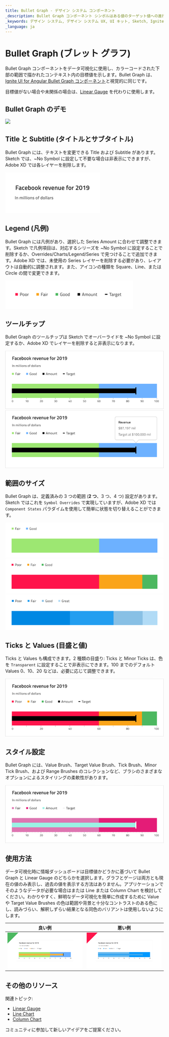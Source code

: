```yaml
---
title: Bullet Graph - デザイン システム コンポーネント
_description: Bullet Graph コンポーネント シンボルはある値のターゲット値への進行度を可視化します。
_keywords: デザイン システム, デザイン システム UX, UI キット, Sketch, Ignite UI for Angular, Sketch to Angular, Angular, Angular デザイン システム, Sketch からコードをエクスポート, Angular 用のデザイン キット, Sketch HTML, Sketch to HTML, Sketch UI キット
_language: ja
---
```


# Bullet Graph (ブレット グラフ)

Bullet Graph コンポーネントをデータ可視化に使用し、カラーコードされた下部の範囲で描かれたコンテキスト内の目標値を示します。Bullet Graph は、[Ignite UI for Angular Bullet Graph コンポーネント](https://jp.infragistics.com/products/ignite-ui-angular/angular/components/bulletgraph.html)と視覚的に同じです。

目標値がない場合や未関係の場合は、[Linear Gauge](linear-gauge.md) を代わりに使用します。

## Bullet Graph のデモ

<img class="responsive-img" src="../images/bullet_graph_three_ranges-2.png" srcset="../images/bullet_graph_three_ranges-2@2x.png 2x" />

## Title と Subtitle (タイトルとサブタイトル)

Bullet Graph には、テキストを変更できる Title および Subtitle があります。Sketch では、~No Symbol に設定して不要な場合は非表示にできますが、Adobe XD では各レイヤーを削除します。

<img class="responsive-img" src="../images/bullet_graph_title.png" srcset="../images/bullet_graph_title@2x.png 2x" />

## Legend (凡例)

Bullet Graph には凡例があり、選択した Series Amount に合わせて調整できます。Sketch で凡例項目は、対応するシリーズを ~No Symbol に設定することで削除するか、Overrides/Charts/Legend/Series で見つけることで追加できます。Adobe XD では、未使用の Series レイヤーを削除する必要があり、レイアウトは自動的に調整されます。また、アイコンの種類を Square、Line、または Circle の間で変更できます。

<img class="responsive-img" src="../images/bullet_graph_legend.png" srcset="../images/bullet_graph_legend@2x.png 2x" />

## ツールチップ

Bullet Graph のツールチップは Sketch でオーバーライドを ~No Symbol に設定するか、Adobe XD でレイヤーを削除すると非表示になります。

<img class="responsive-img" src="../images/bullet_graph_tooltip-off.png" srcset="../images/bullet_graph_tooltip-off@2x.png 2x" />
<img class="responsive-img" src="../images/bullet_graph_tooltip-on.png" srcset="../images/bullet_graph_tooltip-on@2x.png 2x" />

## 範囲のサイズ

Bullet Graph は、定義済みの 3 つの範囲 (**2 つ**、3 つ、4 つ) 設定があります。Sketch ではこれを `Symbol Overrides` で実現していますが、Adobe XD では `Component States` パラダイムを使用して簡単に状態を切り替えることができます。

<img class="responsive-img" src="../images/bullet_graph_two_ranges.png" srcset="../images/bullet_graph_two_ranges@2x.png 2x" />
<img class="responsive-img" src="../images/bullet_graph_three_ranges.png" srcset="../images/bullet_graph_three_ranges@2x.png 2x" />
<img class="responsive-img" src="../images/bullet_graph_four_ranges.png" srcset="../images/bullet_graph_four_ranges@2x.png 2x" />

## Ticks と Values (目盛と値)

Ticks と Values も構成できます。2 種類の目盛り: Ticks と Minor Ticks は、色を `Transparent` に設定することで非表示にできます。100 までのデフォルト Values 0、10、20 などは、必要に応じて調整できます。

<img class="responsive-img" src="../images/bullet_graph_values.png" srcset="../images/bullet_graph_values@2x.png 2x" />

## スタイル設定

Bullet Graph には、Value Brush、Target Value Brush、Tick Brush、Minor Tick Brush、および Range Brushes のコレクションなど、ブラシのさまざまなオプションによるスタイリングの柔軟性があります。

<img class="responsive-img" src="../images/bullet_graph_styling.png" srcset="../images/bullet_graph_styling@2x.png 2x" />

## 使用方法

データ可視化時に情報ダッシュボードは目標値かどうかに基づいて Bullet Graph と Linear Gauge のどちらかを選択します。グラフとゲージは両方とも現在の値のみ表示し、過去の値を表示する方法はありません。アプリケーションでそのようなデータが必要な場合はまたは Line または Column Chart を検討してください。わかりやすく、鮮明なデータ可視化を簡単に作成するために Value や Target Value Brushes の色は範囲や背景と十分なコントラストのある色にし、読みづらい、解釈しずらい結果となる同色のバリアントは使用しないようにします。

| 良い例                                                                                 | 悪い例                                                                                  |
| ---------------------------------------------------------------------------------- | -------------------------------------------------------------------------------------- |
| <img class="responsive-img" src="../images/bullet_graph_do.png" srcset="../images/bullet_graph_do@2x.png 2x" /> | <img class="responsive-img" src="../images/bullet_graph_dont.png" srcset="../images/bullet_graph_dont@2x.png 2x" /> |

## その他のリソース

関連トピック:

- [Linear Gauge](linear-gauge.md)
- [Line Chart](line-chart.md)
- [Column Chart](column-chart.md)
  <div class="divider--half"></div>

コミュニティに参加して新しいアイデアをご提案ください。
